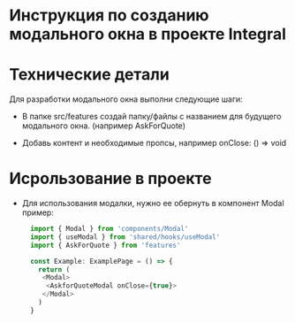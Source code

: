 # Инструкция по созданию модального окна в проекте Integral

# Технические детали

Для разработки модального окна выполни следующие шаги:

- В папке src/features создай папку/файлы с названием для будущего
  модального окна. (например AskForQuote)

- Добавь контент и необходимые пропсы, например onClose: () => void

# Исрользование в проекте

- Для использования модалки, нужно ее обернуть в компонент Modal
  пример:



  ```ts
    import { Modal } from 'components/Modal'
    import { useModal } from 'shared/hooks/useModal'
    import { AskForQuote } from 'features'

    const Example: ExamplePage = () => {
      return (
       <Modal>
        <AskforQuoteModal onClose={true}>
       </Modal>
      )
    }
  ```
